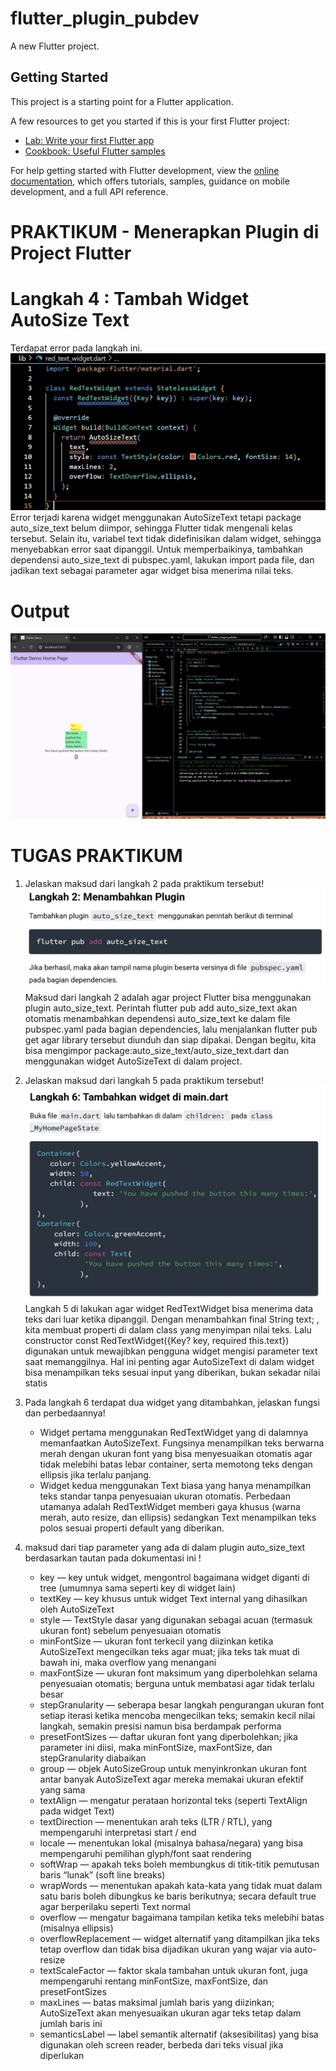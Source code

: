 # flutter_plugin_pubdev

A new Flutter project.

## Getting Started

This project is a starting point for a Flutter application.

A few resources to get you started if this is your first Flutter project:

- [Lab: Write your first Flutter app](https://docs.flutter.dev/get-started/codelab)
- [Cookbook: Useful Flutter samples](https://docs.flutter.dev/cookbook)

For help getting started with Flutter development, view the
[online documentation](https://docs.flutter.dev/), which offers tutorials,
samples, guidance on mobile development, and a full API reference.

# PRAKTIKUM - Menerapkan Plugin di Project Flutter
# Langkah 4 : Tambah Widget AutoSize Text
Terdapat error pada langkah ini.
![Error](./Images/error_langkah_4.jpeg)
Error terjadi karena widget menggunakan AutoSizeText tetapi package auto_size_text belum diimpor, sehingga Flutter tidak mengenali kelas tersebut. Selain itu, variabel text tidak didefinisikan dalam widget, sehingga menyebabkan error saat dipanggil. Untuk memperbaikinya, tambahkan dependensi auto_size_text di pubspec.yaml, lakukan import pada file, dan jadikan text sebagai parameter agar widget bisa menerima nilai teks.

# Output 
![Hasil Tampilan Praktikum](./Images/praktikum1.jpeg)

# TUGAS PRAKTIKUM
1. Jelaskan maksud dari langkah 2 pada praktikum tersebut!
![Langkah 2](./Images/langkah2.jpeg)
Maksud dari langkah 2 adalah agar project Flutter bisa menggunakan plugin auto_size_text. Perintah flutter pub add auto_size_text akan otomatis menambahkan dependensi auto_size_text ke dalam file pubspec.yaml pada bagian dependencies, lalu menjalankan flutter pub get agar library tersebut diunduh dan siap dipakai. Dengan begitu, kita bisa mengimpor package:auto_size_text/auto_size_text.dart dan menggunakan widget AutoSizeText di dalam project.

2. Jelaskan maksud dari langkah 5 pada praktikum tersebut!
![Langkah 5](./Images/langkah5.jpeg)
Langkah 5 di lakukan agar widget RedTextWidget bisa menerima data teks dari luar ketika dipanggil. Dengan menambahkan final String text; , kita membuat properti di dalam class yang menyimpan nilai teks. Lalu constructor const RedTextWidget({Key? key, required this.text}) digunakan untuk mewajibkan pengguna widget mengisi parameter text saat memanggilnya. Hal ini penting agar AutoSizeText di dalam widget bisa menampilkan teks sesuai input yang diberikan, bukan sekadar nilai statis

3. Pada langkah 6 terdapat dua widget yang ditambahkan, jelaskan fungsi dan perbedaannya!
   - Widget pertama menggunakan RedTextWidget yang di dalamnya memanfaatkan AutoSizeText. Fungsinya menampilkan teks berwarna merah dengan ukuran font yang bisa menyesuaikan otomatis agar tidak melebihi batas lebar container, serta memotong teks dengan ellipsis jika terlalu panjang.
   - Widget kedua menggunakan Text biasa yang hanya menampilkan teks standar tanpa penyesuaian ukuran otomatis. Perbedaan utamanya adalah RedTextWidget memberi gaya khusus (warna merah, auto resize, dan ellipsis) sedangkan Text menampilkan teks polos sesuai properti default yang diberikan.

4. maksud dari tiap parameter yang ada di dalam plugin auto_size_text berdasarkan tautan pada dokumentasi ini !
   - key — key untuk widget, mengontrol bagaimana widget diganti di tree (umumnya sama seperti key di widget lain)
   - textKey — key khusus untuk widget Text internal yang dihasilkan oleh AutoSizeText
   - style — TextStyle dasar yang digunakan sebagai acuan (termasuk ukuran font) sebelum penyesuaian otomatis
   - minFontSize — ukuran font terkecil yang diizinkan ketika AutoSizeText mengecilkan teks agar muat; jika teks tak muat di bawah ini, maka overflow yang menangani
   - maxFontSize — ukuran font maksimum yang diperbolehkan selama penyesuaian otomatis; berguna untuk membatasi agar tidak terlalu besar
   - stepGranularity — seberapa besar langkah pengurangan ukuran font setiap iterasi ketika mencoba mengecilkan teks; semakin kecil nilai langkah, semakin presisi namun bisa berdampak performa
   - presetFontSizes — daftar ukuran font yang diperbolehkan; jika parameter ini diisi, maka minFontSize, maxFontSize, dan stepGranularity diabaikan
   - group — objek AutoSizeGroup untuk menyinkronkan ukuran font antar banyak AutoSizeText agar mereka memakai ukuran efektif yang sama
   - textAlign — mengatur perataan horizontal teks (seperti TextAlign pada widget Text)
   - textDirection — menentukan arah teks (LTR / RTL), yang mempengaruhi interpretasi start / end
   - locale — menentukan lokal (misalnya bahasa/negara) yang bisa mempengaruhi pemilihan glyph/font saat rendering
   - softWrap — apakah teks boleh membungkus di titik-titik pemutusan baris “lunak” (soft line breaks)
   - wrapWords — menentukan apakah kata-kata yang tidak muat dalam satu baris boleh dibungkus ke baris berikutnya; secara default true agar berperilaku seperti Text normal
   - overflow — mengatur bagaimana tampilan ketika teks melebihi batas (misalnya ellipsis)
   - overflowReplacement — widget alternatif yang ditampilkan jika teks tetap overflow dan tidak bisa dijadikan ukuran yang wajar via auto-resize
   - textScaleFactor — faktor skala tambahan untuk ukuran font, juga mempengaruhi rentang minFontSize, maxFontSize, dan presetFontSizes
   - maxLines — batas maksimal jumlah baris yang diizinkan; AutoSizeText akan menyesuaikan ukuran agar teks tetap dalam jumlah baris ini
   - semanticsLabel — label semantik alternatif (aksesibilitas) yang bisa digunakan oleh screen reader, berbeda dari teks visual jika diperlukan